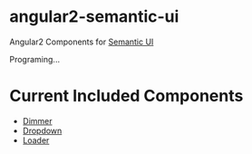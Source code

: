 # angular2-semantic-ui
Angular2 Components for <a href="http://semantic-ui.com/">Semantic UI</a>

Programing...

# Current Included Components
- <a href="https://github.com/lon-yang/angular2-semantic-ui/tree/master/components/dimmer">Dimmer</a>
- <a href="https://github.com/lon-yang/angular2-semantic-ui/tree/master/components/dropdown">Dropdown</a>
- <a href="https://github.com/lon-yang/angular2-semantic-ui/tree/master/components/loader">Loader</a>